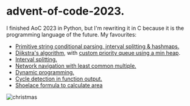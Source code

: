 # advent-of-code-2023.

I finished AoC 2023 in Python, but I'm rewriting it in C because it is the programming
language of the future. My favourites:

* [Primitive string conditional parsing, interval splitting & hashmaps.](https://github.com/SamJoan/advent-of-code-2023/blob/main/19/main.c)
* [Dijkstra's algorithm](https://github.com/SamJoan/advent-of-code-2023/blob/main/17/main.c#L188), with [custom priority queue using a min heap](https://github.com/SamJoan/advent-of-code-2023/blob/main/17/main.c#L79).
* [Interval splitting.](https://github.com/SamJoan/advent-of-code-2023/blob/2b6537a3bed29410dd0e30587e99d339b7c43af5/5/main.c#L245)
* [Network navigation with least common multiple.](https://github.com/SamJoan/advent-of-code-2023/blob/39e0c785d3088a7202301757070f665b3138930e/8/main.c#L185)
* [Dynamic programming.](https://github.com/SamJoan/advent-of-code-2023/blob/04cd8cd1dd53ce2c246aa4459b96440cdf23bd1f/12/main.c#L209)
* [Cycle detection in function output.](https://github.com/SamJoan/advent-of-code-2023/blob/9fff0978e38fc5d006f33e664d237665543434a2/14/main.c#L192)
* [Shoelace formula to calculate area](https://github.com/SamJoan/advent-of-code-2023/blob/4764c952224a621f9bddaf6d91d4ac00f9a1defb/18/main.c#L126)

  
![christmas](https://media0.giphy.com/media/9w475hDWEPVlu/giphy.gif)
